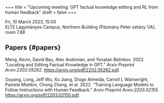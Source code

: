 +++
title = "Upcoming meeting: GPT factual knowledge editing and RL from human feedback"
draft = false
+++

Fri, 10 March 2023, 15:00<br />
ELTE Lágymányos Campus, Northern Building (Pázmány Péter sétány 1/A), room 7.88


## Papers {#papers}

Meng, Kevin, David Bau, Alex Andonian, and Yonatan Belinkov. 2022. “Locating and Editing Factual Knowledge in GPT.” <i>Arxiv Preprint Arxiv:2202.05262</i>. <a href="https://arxiv.org/pdf/2202.05262.pdf">https://arxiv.org/pdf/2202.05262.pdf</a>.

Ouyang, Long, Jeff Wu, Xu Jiang, Diogo Almeida, Carroll L Wainwright, Pamela Mishkin, Chong Zhang, et al. 2022. “Training Language Models to Follow Instructions with Human Feedback.” <i>Arxiv Preprint Arxiv:2203.02155</i>. <a href="https://arxiv.org/pdf/2203.02155.pdf">https://arxiv.org/pdf/2203.02155.pdf</a>.
